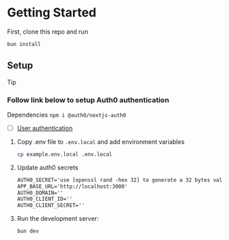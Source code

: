 # Getting Started

First, clone this repo and run

```bash
bun install
```

## Setup

> [!TIP]
>
> ### Follow link below to setup Auth0 authentication
>
> Dependencies `npm i @auth0/nextjs-auth0`
>
> - [ ] [User authentication](https://auth0.com/ai/docs/user-authentication)

1. Copy .env file to `.env.local` and add environment variables

   ```bash
   cp example.env.local .env.local
   ```

2. Update auth0 secrets

   ```txt
   AUTH0_SECRET='use [openssl rand -hex 32] to generate a 32 bytes value'
   APP_BASE_URL='http://localhost:3000'
   AUTH0_DOMAIN=''
   AUTH0_CLIENT_ID=''
   AUTH0_CLIENT_SECRET=''

   ```

3. Run the development server:

   ```bash
   bun dev
   ```
